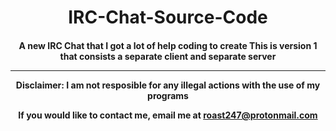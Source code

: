 <h1 align="center">IRC-Chat-Source-Code</h1>
<h4 align="center">A new IRC Chat that I got a lot of help coding to create
This is version 1 that consists a separate client and separate server
<hr>
Disclaimer: I am not resposible for any illegal actions with the use of my programs

  If you would like to contact me, email me at roast247@protonmail.com
</h4>
